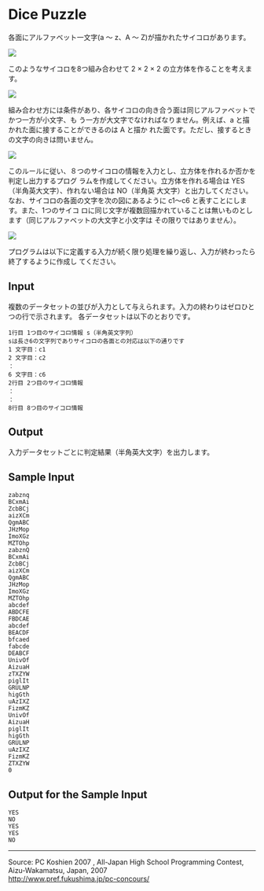 # Dice Puzzle

各面にアルファベット一文字(a 〜 z、A 〜 Z)が描かれたサイコロがあります。

  
![][1]  

このようなサイコロを8つ組み合わせて 2 × 2 × 2 の立方体を作ることを考えます。

  
![][2]  

組み合わせ方には条件があり、各サイコロの向き合う面は同じアルファベットでかつ一方が小文字、も う一方が大文字でなければなりません。例えば、a と描かれた面に接することができるのは A と描か れた面です。ただし、接するときの文字の向きは問いません。

  
![][3]  

このルールに従い、８つのサイコロの情報を入力とし、立方体を作れるか否かを判定し出力するプログ ラムを作成してください。立方体を作れる場合は YES（半角英大文字）、作れない場合は NO（半角英 大文字）と出力してください。 なお、サイコロの各面の文字を次の図にあるように c1〜c6 と表すことにします。また、1つのサイコ ロに同じ文字が複数回描かれていることは無いものとします（同じアルファベットの大文字と小文字は その限りではありません）。

  
![][4]  

プログラムは以下に定義する入力が続く限り処理を繰り返し、入力が終わったら終了するように作成し てください。

## Input

複数のデータセットの並びが入力として与えられます。入力の終わりはゼロひとつの行で示されます。 各データセットは以下のとおりです。

    1行目 1つ目のサイコロ情報 s（半角英文字列）
    sは長さ6の文字列でありサイコロの各面との対応は以下の通りです
    1 文字目：c1
    2 文字目：c2
    ：
    6 文字目：c6
    2行目 2つ目のサイコロ情報
    ：
    ：
    8行目 8つ目のサイコロ情報

## Output

入力データセットごとに判定結果（半角英大文字）を出力します。

## Sample Input

    zabznq
    BCxmAi
    ZcbBCj
    aizXCm
    QgmABC
    JHzMop
    ImoXGz
    MZTOhp
    zabznQ
    BCxmAi
    ZcbBCj
    aizXCm
    QgmABC
    JHzMop
    ImoXGz
    MZTOhp
    abcdef
    ABDCFE
    FBDCAE
    abcdef
    BEACDF
    bfcaed
    fabcde
    DEABCF
    UnivOf
    AizuaH
    zTXZYW
    piglIt
    GRULNP
    higGth
    uAzIXZ
    FizmKZ
    UnivOf
    AizuaH
    piglIt
    higGth
    GRULNP
    uAzIXZ
    FizmKZ
    ZTXZYW
    0

## Output for the Sample Input

    YES
    NO
    YES
    YES
    NO

* * *

Source: PC Koshien 2007 , All-Japan High School Programming Contest, Aizu-Wakamatsu, Japan, 2007   
<http://www.pref.fukushima.jp/pc-concours/>

[1]: IMAGE1/dicePuzzle1.jpg
[2]: IMAGE1/dicePuzzle2.jpg
[3]: IMAGE1/dicePuzzle3.jpg
[4]: IMAGE1/dicePuzzle4.jpg

